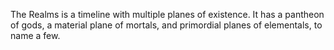 The Realms is a timeline with multiple planes of existence. It has a pantheon of gods, a material plane of mortals, and primordial planes of elementals, to name a few.